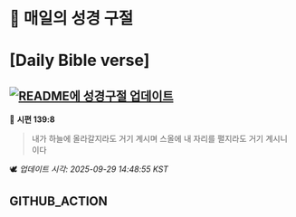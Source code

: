 # 🙏 매일의 성경 구절
# [Daily Bible verse]
## [![README에 성경구절 업데이트](https://github.com/DONGSUKA/first_test/actions/workflows/update-readme-bible.yml/badge.svg)](https://github.com/DONGSUKA/first_test/actions/workflows/update-readme-bible.yml)
<!-- START_BIBLE_VERSE -->
📖 **시편 139:8**
> 내가 하늘에 올라갈지라도 거기 계시며 스올에 내 자리를 펼지라도 거기 계시니이다

🕊️ _업데이트 시각: 2025-09-29 14:48:55 KST_
  <!-- END_BIBLE_VERSE -->
## GITHUB_ACTION
